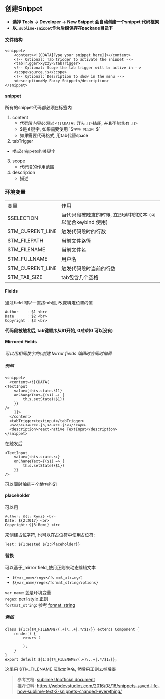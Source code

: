 ## 创建Snippet

- **选择 Tools -> Developer -> New Snippet 会自动创建一个snippet 代码框架**
- **以`.sublime-snippet`作为后缀保存在package目录下** 

#### 文件结构

```
<snippet>
    <content><![CDATA[Type your snippet here]]></content>
    <!-- Optional: Tab trigger to activate the snippet -->
    <tabTrigger>xyzzy</tabTrigger>
    <!-- Optional: Scope the tab trigger will be active in -->
    <scope>source.js</scope>
    <!-- Optional: Description to show in the menu -->
    <description>My Fancy Snippet</description>
</snippet>

```
#### snippet

所有的snippet代码都必须在<snippet>标签内

1. content
   - 代码段内容必须以 `<![CDATA[` 开头 `]]>`结尾,  并且不能含有 `]]>`
   - $是关键字, 如果需要使用 `$`字符 可以用 `\$`
   - 如果需要代码格式, 用tab代替space
2. tabTrigger
 - 唤起snippets的关键字
3. scope
   - 代码段的作用范围
4. description
   - 描述

### 环境变量

<table>
	<tr>
		<td>变量</td>
		<td>作用</td>
	</tr>
	<tr>
		<td>$SELECTION </td>
		<td>当代码段被触发的时候, 立即选中的文本 (可以配合keybind 使用)</td>
	</tr>
	<tr>
		<td>$TM_CURRENT_LINE</td>
		<td>触发代码段时的行数</td>
	</tr>
	<tr>
		<td>$TM_FILEPATH</td>
		<td>当前文件路径</td>
	</tr>
	<tr>
		<td>$TM_FILENAME</td>
		<td>当前文件名</td>
	</tr>
	<tr>
		<td>$TM_FULLNAME</td>
		<td>用户名</td>
	</tr>
	<tr>
		<td>$TM_CURRENT_LINE</td>
		<td>触发代码段时当前的行数</td>
	</tr>
	<tr>
		<td>$TM_TAB_SIZE</td>
		<td>tab包含几个空格</td>
	</tr>
</table>

#### Fields
通过field 可以一直按tab键, 改变特定位置的值

```
Author	  : $1 <br>
Date      : $2 <br>
Copyright : $3 <br>

```

**代码段被触发后, tab键顺序从$1开始, $0结束 ($0 可以没有)**

#### Mirrored Fields

*可以用相同数字的`$`创建 _Mirror fields_ 编辑时会同时编辑*

##### 例如

```
<snippet>
  <content><![CDATA[
<TextInput
    value={this.state.$11}
    onChangeText={($1) => {
        this.setState({$1})
    }}
/>
    ]]>
  </content>
  <tabTrigger>textinput</tabTrigger>
  <scope>source.js,source.jsx</scope>
  <description>react-native TextInput</description>
</snippet>

```
在触发后 <br>

```
<TextInput
    value={this.state.$1}
    onChangeText={($1) => {
        this.setState({$1})
    }}
/>

```
可以同时编辑三个地方的$1 <br>

#### placeholder

可以用

```
Author: ${1: Remi} <br>
Date: ${2:2017} <br>
Copyright: ${3:Remi} <br>
```
来创建占位字符, 也可以在占位符中使用占位符:


```
Test: ${1:Nested ${2:Placeholder}}

```

#### 替换

可以基于_mirror field_使用正则来动态编辑文本 <br>

-  `${var_name/regex/format_string/}` <br>
-  `${var_name/regex/format_string/options}` <br>

`var_name`: 就是环境变量<br>
`regex`: [perl-style 正则](http://www.boost.org/doc/libs/1_56_0/libs/regex/doc/html/boost_regex/syntax/perl_syntax.html) <br>
`fortmat_string`: 参考 [format_string](http://www.boost.org/doc/libs/1_56_0/libs/regex/doc/html/boost_regex/format/boost_format_syntax.html) <br>


##### 例如

```
class ${1:${TM_FILENAME/(.+)\..+|.*/$1/}} extends Component {
    render() {
        return (

        );
    }
}
export default ${1:${TM_FILENAME/(.+)\..+|.*/$1/}};

```
这里用 $TM_FILENAME 获取文件名, 然后用正则去掉后缀



> 参考文档: [sublime Unofficial document](http://docs.sublimetext.info/en/latest/extensibility/snippets.html) <br>
> 推荐资料: https://webdevstudios.com/2016/08/16/snippets-saved-life-how-sublime-text-3-snippets-changed-everything/





